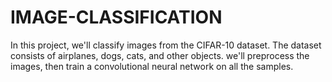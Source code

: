 # IMAGE-CLASSIFICATION
In this project, we'll classify images from the CIFAR-10 dataset. The dataset consists of airplanes, dogs, cats, and other objects. we'll preprocess the images, then train a convolutional neural network on all the samples.
